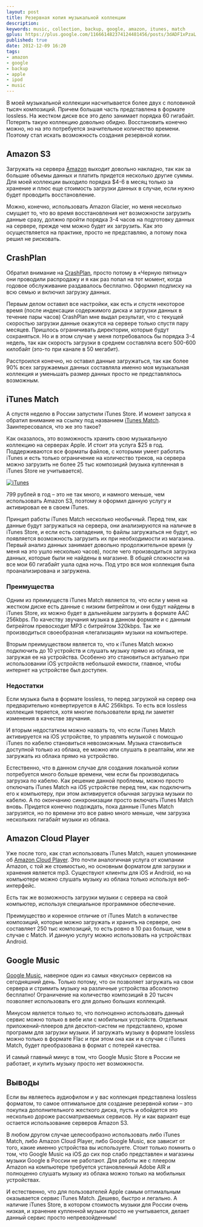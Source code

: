 ```yaml
---
layout: post
title: Резервная копия музыкальной коллекции
description: 
keywords: music, collection, backup, google, amazon, itunes, match
gplus: https://plus.google.com/116661482374124481456/posts/3dADF1xPzaL
published: true
date: 2012-12-09 16:20
tags:
- amazon
- google
- backup
- apple
- ipod
- music
---
```


В моей музыкальной коллекции насчитывается более двух с половиной тысяч композиций. Причем большая часть представлена в формате lossless. На жестком диске все это дело занимает порядка 60 гигабайт. Потерять такую коллекцию довольно обидно. Восстановить конечно можно, но на это потребуется значительное количество времени. Поэтому стал искать возможность создания резервной копии.

## Amazon S3

Загружать на сервера [Amazon](http://aws.amazon.com/s3/pricing/ "Amazon S3 Pricing") выходит довольно накладно, так как за большие объемы данных и платить придется несколько другие суммы. Для моей коллекции выходило порядка $4-6 в месяц только за хранение и плюс еще стоимость загрузки данных в случае, если нужно будет проводить восстановление.

Можно, конечно, использовать Amazon Glacier, но меня несколько смущает то, что во время восстановления нет возможности загрузить данные сразу, должно пройти порядка 3-4 часов на подготовку данных на сервере, прежде чем можно будет их загрузить. Как это осуществляется на практике, просто не представляю, а потому пока решил не рисковать.

## CrashPlan

Обратил внимание на [CrashPlan](http://www.crashplan.com/ "CrashPlan"), просто потому в «Черную пятницу» они проводили распродажу и я как раз попал на тот момент, когда годовое обслуживание раздавалось бесплатно. Оформил подписку на всю семью и включил загрузку данных. 

Первым делом оставил все настройки, как есть и спустя некоторое время (после индексации содержимого диска и загрузки данных в течение пары часов) CrashPlan мне выдал результат, что с текущей скоростью загрузки данные окажутся на сервере только спустя пару месяцев. Пришлось ограничивать директории, которые будут сохраняться. Но и в этом случае у меня потребовалось бы порядка 3-4 недель, так как скорость загрузки в среднем составляла всего 500-600 килобайт (это-то при канале в 50 мегабит). 

Расстроился конечно, но оставил данные загружаться, так как более 90% всех загружаемых данных составляла именно моя музыкальная коллекция и уменьшать размер данных просто не представлялось возможным.

## iTunes Match

А спустя неделю в России запустили iTunes Store. И момент запуска я обратил внимание на ссылку под названием [iTunes Match](http://www.apple.com/itunes/itunes-match/ "iTunes Match"). Заинтересовался, что же это такое?

Как оказалось, это возможность хранить свою музыкальную коллекцию на серверах Apple. И стоит эта услуга $25 в год. Поддерживаются все форматы файлов, с которыми умеет работать iTunes и есть только ограничение на количество треков, на сервера можно загрузить не более 25 тыс композиций (музыка купленная в iTunes Store не учитывается).

[![iTunes](http://static.juev.ru/2012/12/th-iTunes.jpg "iTunes 11")](http://static.juev.ru/2012/12/iTunes.jpg)

799 рублей в год – это не так много, и намного меньше, чем использовать Amazon S3, поэтому я оформил данную услугу и активировал ее в своем iTunes.

Принцип работы iTunes Match несколько необычный. Перед тем, как данные будут загружаться на сервера, они анализируются на наличие в iTunes Store, и если есть совпадения, то файлы загружаться не будут, но появляется возможность загрузить их при необходимости из магазина. Первый анализ данных занимает довольно продолжительное время (у меня на это ушло несколько часов), после чего производиться загрузка данных, которые были не найдены в магазине. В общей сложности на все мои 60 гигабайт ушла одна ночь. Под утро вся моя коллекция была проанализирована и загружена.

### Преимущества

Одним из преимуществ iTunes Match является то, что если у меня на жестком диске есть данные с низким битрейтом и они будут найдены в iTunes Store, их можно будет в дальнейшем загрузить в формате AAC 256kbps. По качеству звучания музыка в данном формате и с данным битрейтом превосходит MP3 с битрейтом 320kbps. Так же производиться своеобразная «легализация» музыки на компьютере.

Вторым преимуществом является то, что к iTunes Match можно подключить до 10 устройств и слушать музыку прямо из облака, не загружая ее на устройства. Особенно это становиться актуально при использовании iOS устройств небольшой емкости, главное, чтобы интернет на устройстве был доступен.

### Недостатки

Если музыка была в формате lossless, то перед загрузкой на сервер она предварительно конвертируется в AAC 256kbps. То есть вся lossless коллекция теряется, хотя многие пользователи вряд ли заметят изменения в качестве звучания.

И вторым недостатком можно назвать то, что если iTunes Match активируется на iOS устройстве, то управлять музыкой с помощью iTunes по кабелю становиться невозможным. Музыка становиться доступной только из облака, ее можно или слушать в реалтайм, или же загружать из облака прямо на устройство. 

Естественно, что в данном случае для создания локальной копии потребуется много больше времени, чем если бы производилась загрузка по кабелю. Как решение данной проблемы, можно просто отключать iTunes Match на iOS устройстве перед тем, как подключить его к компьютеру, при этом активируется обычная загрузка музыки по кабелю. А по окончанию синхронизации просто включать iTunes Match вновь. Придется конечно подождать, пока данные iTunes Match загрузятся, но по времени это все равно много меньше, чем загрузка нескольких гигабайт музыки из облака.

## Amazon Cloud Player

Уже после того, как стал использовать iTunes Match, нашел упоминание об [Amazon Cloud Player](https://www.amazon.com/gp/dmusic/mp3/player "Amazon Cloud Player"). Это почти аналогичная услуга от компании Amazon, с той же стоимостью, но основным форматом для загрузки и хранения является mp3. Существуют клиенты для iOS и Android, но на компьютере можно слушать музыку из облака только используя веб-интерфейс. 

Есть так же возможность загрузки музыки с сервера на свой компьютер, используя специальное программное обеспечение.

Преимущество и коренное отличие от iTunes Match в количестве композиций, которые можно загружать и хранить на сервере, оно составляет 250 тыс композиций, то есть ровно в 10 раз больше, чем в случае с Match. И данную услугу можно использовать на устройствах Android.

## Google Music

[Google Music](https://play.google.com/music/listen "Google Music"), наверное один из самых «вкусных» сервисов на сегодняшний день. Только потому, что он позволяет загружать на свои сервера и стримить музыку на различные устройства абсолютно бесплатно! Ограничение на количество композиций в 20 тысяч позволяет использовать его для дольно больших коллекций. 

Минусом является только то, что полноценно использовать данный сервис можно только в вебе или с мобильных устройств. Отдельных приложений-плееров для десктоп-систем не представлено, кроме программ для загрузки музыки. И загружать музыку в формате lossless можно только в формате Flac и при этом она как и в случае с iTunes Match, будет преобразована в формат с потерей качества.

И самый главный минус в том, что Google Music Store в России не работает, и купить музыку просто нет возможности.

## Выводы

Если вы являетесь аудиофилом и у вас коллекция представлена lossless форматом, то самое оптимальное для создание резервной копии – это покупка дополнительного жесткого диска, пусть и обойдется это несколько дороже рассматриваемых сервисов. Ну и как вариант еще остается использование серверов Amazon S3.

В любом другом случае целесообразно использовать либо iTunes Match, либо Amazon Cloud Player, либо Google Music, все зависит от того, какие именно устройства вы используете. Стоит только помнить о том, что Google Music на iOS до сих пор слабо представлен и магазины музыки Google в России не работают. Для работы же с плеером Amazon на компьютере требуется установленный Adobe AIR и полноценно слушать музыку из облака можно только на мобильных устройствах.

И естественно, что для пользователей Apple самым оптимальным оказывается сервис iTunes Match. Дешево, быстро и легально. А наличие iTunes Store, в котором стоимость музыки для России очень низкая, и хранение купленной музыки просто не учитывается, делает данный сервис просто непревзойденным!